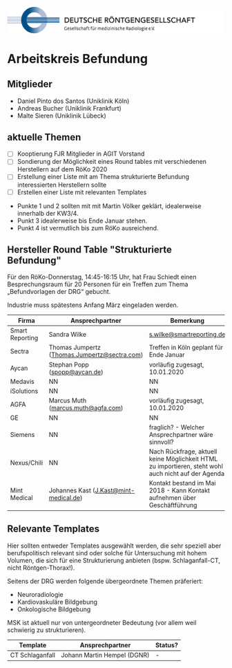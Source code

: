 ![drg logo](./assets/img/logo-drg-links-mitschrift-rgb-300dpi.png)

# Arbeitskreis Befundung

## Mitglieder
- Daniel Pinto dos Santos (Uniklinik Köln)
- Andreas Bucher (Uniklinik Frankfurt)
- Malte Sieren (Uniklinik Lübeck)

## aktuelle Themen

- [ ] Kooptierung FJR Mitglieder in AGIT Vorstand
- [ ] Sondierung der Möglichkeit eines Round tables mit verschiedenen Herstellern auf dem RöKo 2020
- [ ] Erstellung einer Liste mit am Thema strukturierte Befundung interessierten Herstellern
sollte
- [ ] Erstellen einer Liste mit relevanten Templates

- Punkte 1 und 2 sollten mit mit Martin Völker geklärt, idealerweise innerhalb der KW3/4.
- Punkt 3 idealerweise bis Ende Januar stehen.
- Punkt 4 ist vermutlich bis zum RöKo ausreichend.

## Hersteller Round Table "Strukturierte Befundung"

Für den RöKo-Donnerstag, 14:45-16:15 Uhr, hat Frau Schiedt einen Besprechungsraum für 20 Personen für ein Treffen zum Thema „Befundvorlagen der DRG“ gebucht.

Industrie muss spätestens Anfang März eingeladen werden.

Firma | Ansprechpartner | Bemerkung
------------ | ------------- | -------------
Smart Reporting | Sandra Wilke | s.wilke@smartreporting.de
Sectra | Thomas Jumpertz (Thomas.Jumpertz@sectra.com) | Treffen in Köln geplant für Ende Januar
Aycan | Stephan Popp (spopp@aycan.de) | vorläufig zugesagt, 10.01.2020
Medavis | NN | NN
iSolutions | NN | NN
AGFA | Marcus Muth (marcus.muth@agfa.com) | vorläufig zugesagt, 10.01.2020
GE | NN | NN
Siemens | NN | fraglich? - Welcher Ansprechpartner wäre sinnvoll?
Nexus/Chili | NN | Nach Rückfrage, aktuell keine Möglichkeit HTML zu importieren, steht wohl auch  nicht auf der Agenda
Mint Medical | Johannes Kast (J.Kast@mint-medical.de) | Kontakt bestand im Mai 2018 - Kann Kontakt aufnehmen über Geschäftführung

## Relevante Templates

Hier sollten entweder Templates ausgewählt werden, die sehr speziell aber berufspolitisch relevant sind oder solche für Untersuchung mit hohem Volumen, die sich für eine Strukturierung anbieten (bspw. Schlaganfall-CT, nicht Röntgen-Thorax!).

Seitens der DRG werden folgende übergeordnete Themen präferiert:
- Neuroradiologie
- Kardiovaskuläre Bildgebung
- Onkologische Bildgebung

MSK ist aktuell nur von untergeordneter Bedeutung (vor allem weil schwierig zu strukturieren).

Template | Ansprechpartner | Status?
------------ | ------------- | -------------
CT Schlaganfall | Johann Martin Hempel (DGNR) | -
